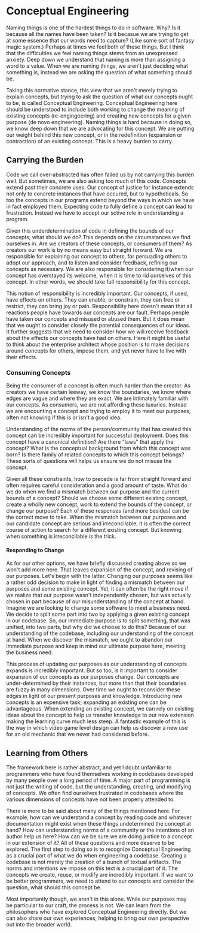 # Conceptual Engineering

Naming things is one of the hardest things to do in software. Why? Is it because all the names have been taken? Is it becasue we are trying to get at some essence that our words need to capture? (Like some sort of fantasy magic system.) Perhaps at times we feel both of these things. But I think that the difficulties we feel naming things stems from an unexpressed anxiety. Deep down we understand that naming is more than assigning a word to a value. When we are naming things, we aren't just deciding what something is, instead we are asking the question of what something should be.

Taking this normative stance, this view that we aren't merely trying to explain concepts, but trying to ask the question of what our concepts ought to be, is called Conceptual Engineering. Conceptual Engineering here should be understood to include both working to change the meaning of existing concepts (re-engingeering) and creating new concepts for a given purpose (de novo engineering). Naming things is hard because in doing so, we know deep down that we are advocating for this concept. We are putting our weight behind this new concept, or in the redefinition (expansion or contraction) of an existing concept. This is a heavy burden to carry.

## Carrying the Burden

Code we call over-abstracted has often failed us by not carrying this burden well. But sometimes, we are also asking too much of this code. Concepts extend past their concrete uses. Our concept of justice for instance extends not only to concrete instances that have occured, but to hypotheticals. So too the concepts in our programs extend beyond the ways in which we have in fact employed them. Expecting code to fully define a concept can lead to frustration. Instead we have to accept our sctive role in understanding a program.

Given this underdetermination of code in defining the bounds of our concepts, what should we do? This depends on the circumstances we find ourselves in. Are we creators of these concepts, or consumers of them? As creators our work is by no means easy but straight forward. We are responsible for explaining our concept to others, for persuading others to adopt our approach, and to listen and consider feedback, refining our concepts as necessary. We are also responsible for considering if/when our concept has overstayed its welcome, when it is time to rid ourselves of this concept. In other words, we should take full responsibility for this concept.

This notion of responsibility is incredibly important. Our concepts, if used, have effects on others. They can enable, or constrain, they can free or restrict, they can bring joy or pain. Responsibility here doesn't mean that all reactions people have towards our concepts are our fault. Perhaps people have taken our concepts and misused or abused them. But it does mean that we ought to consider closely the potential consequences of our ideas. It further suggests that we need to consider how we will receive feedback about the effects our concepts have had on others. Here it might be useful to think about the enterprise architect whose position is to make decisions around concepts for others, impose them, and yet never have to live with their effects.

### Consuming Concepts

Being the consumer of a concept is often much harder than the creator. As creators we have certain leeway, we know the boundaries, we know where edges are vague and where they are exact. We are intimately familiar with our concepts. As consumers, we are not affording these luxuries. Instead we are encounting a concept and trying to employ it to meet our purposes, often not knowing if this is or isn't a good idea.

Understanding of the norms of the person/community that has created this concept can be incredibly important for successful deployment. Does this concept have a canonical definition? Are there "laws" that apply the concept? What is the conceptual background from which this concept was born? Is there family of related concepts to which this concept belongs? These sorts of questions will helps us ensure we do not misuse the concept.

Given all these constraints, how to precede is far from straight forward and often requires careful consideration and a good amount of taste. What do we do when we find a mismatch between our purpose and the current bounds of a concept? Should we choose some different existing concept, create a wholly new concept, work to extend the bounds of the concept, or change our purpose? Each of these responses (and more besides) can be the correct move to take. When the mismatch between our purposes and our candidate concept are serious and irreconcilable, it is often the correct course of action to search for a different existing concept. But knowing when something is irreconcilable is the trick.

#### Responding to Change

As for our other options, we have briefly discussed creating above so we won't add more here. That leaves expansion of the concept, and revising of our purposes. Let's begin with the latter. Changing our purposes seems like a rather odd decision to make in light of finding a mismatch between our purposes and some existing concept. Yet, it can often be the right move if we realize that our purpose wasn't independently chosen, but was actually chosen in part because of our misunderstanding of the concept at hand. Imagine we are looking to change some software to meet a business need. We decide to split some part into two by applying a given existing concept in our codebase. So, our immediate purpose is to split something, that was unified, into two parts, but why did we choose to do this? Because of our understanding of the codebase, including our understanding of the concept at hand. When we discover the mismatch, we ought to abandon our immediate purpose and keep in mind our ultimate purpose here, meeting the business need.

This process of updating our purposes as our understanding of concepts expands is incredibly important. But so too, is it important to consider expansion of our concepts as our purposes change. Our concepts are under-determined by their instances, but more than that their boundaries are fuzzy in many dimensions. Over time we ought to reconsider these edges in light of our present purposes and knowledge. Introducing new concepts is an expensive task; expanding an existing one can be advantageous. When extending an existing concept, we can rely on existing ideas about the concept to help us transfer knowledge to our new extension making the learning curve much less steep. A fantastic example of this is the way in which video game level design can help us discover a new use for an old mechanic that we never had considered before.

## Learning from Others

The framework here is rather abstract, and yet I doubt unfamiliar to programmers who have found themselves working in codebases developed by many people over a long period of time. A major part of programming is not just the writing of code, but the understanding, creating, and modifying of concepts. We often find ourselves frustrated in codebases where the various dimensions of concepts have not been properly attended to.

There is more to be said about many of the things mentioned here. For example, how can we understand a concept by reading code and whatever documentation might exist when these things undetermined the concept at hand? How can understanding norms of a community or the intentions of an author help us here? How can we be sure we are doing justice to a concept in our extension of it? All of these questions and more deserve to be explored. The first step to doing so is to recognize Conceptual Engineering as a crucial part of what we do when engineering a codebase. Creating a codebase is not merely the creation of a bunch of textual artifacts. The norms and intentions we impose on this text is a crucial part of it. The concepts we create, reuse, or modify are incredibly important. If we want to be better programmers, we need to attend to our concepts and consider the question, what should this concept be.

Most importantly though, we aren't in this alone. While our purposes may be particular to our craft, the process is not. We can learn from the philosophers who have explored Conceptual Engineering directly. But we can also share our own experiences, helping to bring our own perspective out into the broader world.

